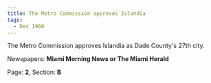 ```yaml
---  
title: The Metro Commission approves Islandia  
tags:  
  - Dec 1960  
---  
```

  
The Metro Commission approves Islandia as Dade County's 27th city.  
  
Newspapers: **Miami Morning News or The Miami Herald**  
  
Page: **2**, Section: **B** 

